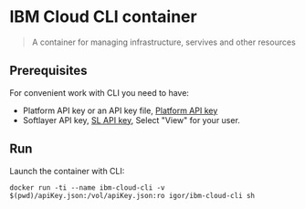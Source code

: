 # IBM Cloud CLI container

> A container for managing infrastructure, servives and other resources

## Prerequisites

For convenient work with CLI you need to have:

- Platform API key or an API key file, [Platform API key](https://console.bluemix.net/iam/#/apikeys)
- Softlayer API key, [SL API key](https://control.bluemix.net/account/users), Select "View" for your user.

## Run

Launch the container with CLI:

```
docker run -ti --name ibm-cloud-cli -v $(pwd)/apiKey.json:/vol/apiKey.json:ro igor/ibm-cloud-cli sh
```